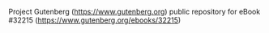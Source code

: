 Project Gutenberg (https://www.gutenberg.org) public repository for eBook #32215 (https://www.gutenberg.org/ebooks/32215)
